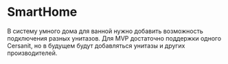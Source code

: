 # SmartHome

В систему умного дома для ванной нужно добавить возможность подключения разных унитазов. Для MVP достаточно поддержки одного Cersanit, но в будущем будут добавляться унитазы и других производителей. 